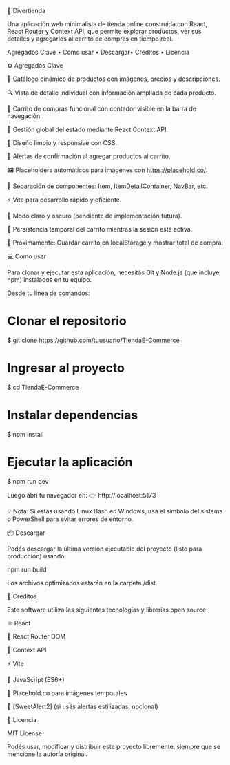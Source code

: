 🛒 Divertienda

Una aplicación web minimalista de tienda online construida con React, React Router y Context API, que permite explorar productos, ver sus detalles y agregarlos al carrito de compras en tiempo real.

Agregados Clave • Como usar • Descargar• Creditos • Licencia

⚙️ Agregados Clave

🧩 Catálogo dinámico de productos con imágenes, precios y descripciones.

🔍 Vista de detalle individual con información ampliada de cada producto.

🛒 Carrito de compras funcional con contador visible en la barra de navegación.

🔄 Gestión global del estado mediante React Context API.

🎨 Diseño limpio y responsive con CSS.

💬 Alertas de confirmación al agregar productos al carrito.

🖼️ Placeholders automáticos para imágenes con https://placehold.co/.

🧠 Separación de componentes: Item, ItemDetailContainer, NavBar, etc.

⚡ Vite para desarrollo rápido y eficiente.

🌙 Modo claro y oscuro (pendiente de implementación futura).

💾 Persistencia temporal del carrito mientras la sesión está activa.

🧾 Próximamente: Guardar carrito en localStorage y mostrar total de compra.

💻 Como usar 

Para clonar y ejecutar esta aplicación, necesitás Git y Node.js (que incluye npm) instalados en tu equipo.

Desde tu línea de comandos:

# Clonar el repositorio
$ git clone https://github.com/tuusuario/TiendaE-Commerce

# Ingresar al proyecto
$ cd TiendaE-Commerce

# Instalar dependencias
$ npm install

# Ejecutar la aplicación
$ npm run dev


Luego abrí tu navegador en:
👉 http://localhost:5173

💡 Nota: Si estás usando Linux Bash en Windows, usá el símbolo del sistema o PowerShell para evitar errores de entorno.

📦 Descargar

Podés descargar la última versión ejecutable del proyecto (listo para producción) usando:

npm run build


Los archivos optimizados estarán en la carpeta /dist.


🙌 Creditos

Este software utiliza las siguientes tecnologías y librerías open source:

⚛️ React

🧭 React Router DOM

🧠 Context API

⚡ Vite

📜 JavaScript (ES6+)

🎨 Placehold.co
 para imágenes temporales

💬 [SweetAlert2] (si usás alertas estilizadas, opcional)


📜 Licencia

MIT License

Podés usar, modificar y distribuir este proyecto libremente, siempre que se mencione la autoría original.


